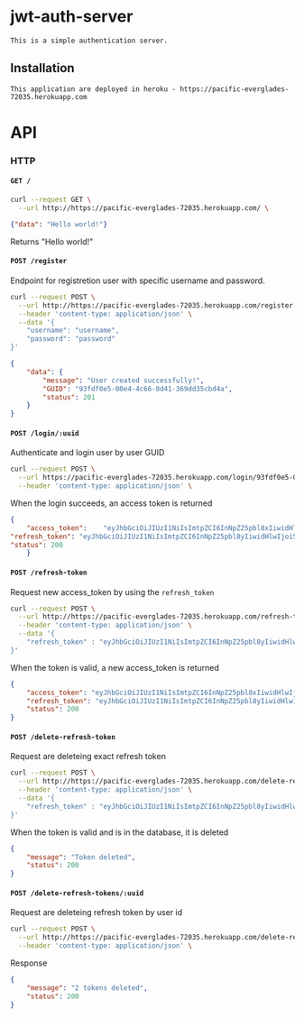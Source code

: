# jwt-auth-server

    This is a simple authentication server.

## Installation
    This application are deployed in heroku - https://pacific-everglades-72035.herokuapp.com

# API

### HTTP

#### `GET /`

```bash
curl --request GET \
  --url http://https://pacific-everglades-72035.herokuapp.com/ \
```

```json
{"data": "Hello world!"}
```

Returns "Hello world!"


#### `POST /register`

Endpoint for registretion user with specific username and password.

```bash
curl --request POST \
  --url http://https://pacific-everglades-72035.herokuapp.com/register \
  --header 'content-type: application/json' \
  --data '{ 
    "username": "username",
    "password": "password"
}'
```

```json
{
    "data": {
        "message": "User created successfully!",
        "GUID": "93fdf0e5-00e4-4c66-8d41-369dd35cbd4a",
        "status": 201
    }
}
```

#### `POST /login/:uuid`

Authenticate and login user by user GUID

```bash
curl --request POST \
  --url https://pacific-everglades-72035.herokuapp.com/login/93fdf0e5-00e4-4c66-8d41-369dd35cbd4a\
  --header 'content-type: application/json' \
```
When the login succeeds, an access token is returned

```json
{
    "access_token":    "eyJhbGciOiJIUzI1NiIsImtpZCI6InNpZ25pbl8xIiwidHlwIjoiSldUIn0.eyJVc2VybmFtZSI6ImVyaWMiLCJleHAiOjE1NzA3NjI5NzksInN1YiI6IjVkOTNlMTFjNmY4Zjk4YzlmYjI0ZGU0NiJ9.n70EAaiY6rbH1QzpoUJhx3hER4odW8FuN2wYG1sgH7g",
"refresh_token": "eyJhbGciOiJIUzI1NiIsImtpZCI6InNpZ25pbl8yIiwidHlwIjoiSldUIn0.eyJleHAiOjE1NzA3NjM1NzksInN1YiI6IjVkOTNlMTFjNmY4Zjk4YzlmYjI0ZGU0NiJ9.zwGB1340IVMLjMf_UnFC_rEeNdD131OGPcg_S0ea8DE",
"status": 200
    }
```


#### `POST /refresh-token`

Request new access_token by using the `refresh_token`

```bash
curl --request POST \
  --url http://https://pacific-everglades-72035.herokuapp.com/refresh-token \
  --header 'content-type: application/json' \
  --data '{
    "refresh_token" : "eyJhbGciOiJIUzI1NiIsImtpZCI6InNpZ25pbl8yIiwidHlwIjoiSldUIn0.eyJleHAiOjE1NzA3NjM1NzksInN1YiI6IjVkOTNlMTFjNmY4Zjk4YzlmYjI0ZGU0NiJ9.zwGB1340IVMLjMf_UnFC_rEeNdD131OGPcg_S0ea8DE"
}'
```
When the token is valid, a new access_token is returned

```json
{
    "access_token": "eyJhbGciOiJIUzI1NiIsImtpZCI6InNpZ25pbl8xIiwidHlwIjoiSldUIn0.eyJVc2VybmFtZSI6ImVyaWMiLCJleHAiOjE1NzA3NjMyMjksInN1YiI6IjVkOTNlMTFjNmY4Zjk4YzlmYjI0ZGU0NiJ9.wrWsDNor28aWv6huKUHAuVyROGAXqjO5luPfa5K5NQI",
    "refresh_token": "eyJhbGciOiJIUzI1NiIsImtpZCI6InNpZ25pbl8yIiwidHlwIjoiSldUIn0.eyJleHAiOjE1NzA3NjM1NzksInN1YiI6IjVkOTNlMTFjNmY4Zjk4YzlmYjI0ZGU0NiJ9.zwGB1340IVMLjMf_UnFC_rEeNdD131OGPcg_S0ea8DE",
    "status": 200
}
```


#### `POST /delete-refresh-token`

Request are deleteing exact refresh token

```bash
curl --request POST \
  --url http://https://pacific-everglades-72035.herokuapp.com/delete-refresh-token \
  --header 'content-type: application/json' \
  --data '{
    "refresh_token" : "eyJhbGciOiJIUzI1NiIsImtpZCI6InNpZ25pbl8yIiwidHlwIjoiSldUIn0.eyJleHAiOjE1NzA3NjM1NzksInN1YiI6IjVkOTNlMTFjNmY4Zjk4YzlmYjI0ZGU0NiJ9.zwGB1340IVMLjMf_UnFC_rEeNdD131OGPcg_S0ea8DE"
}'
```

When the token is valid and is in the database, it is deleted

```json
{
    "message": "Token deleted",
    "status": 200
}
```

#### `POST /delete-refresh-tokens/:uuid`

Request are deleteing refresh token by user id


```bash
curl --request POST \
  --url http://https://pacific-everglades-72035.herokuapp.com/delete-refresh-tokens/93fdf0e5-00e4-4c66-8d41-369dd35cbd4a \
  --header 'content-type: application/json' \
```

Response 

```json
{
    "message": "2 tokens deleted",
    "status": 200
}
```